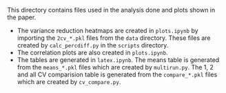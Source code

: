 This directory contains files used in the analysis done and plots shown in the paper.

- The variance reduction heatmaps are created in `plots.ipynb` by importing the `2cv_*.pkl` files from the `data` directory. These files are created by `calc_percdiff.py` in the `scripts` directory.
- The correlation plots are also created in `plots.ipynb`.
- The tables are generated in `latex.ipynb`. The means table is generated from the `means_*.pkl` files which are created by `multirun.py`. The 1, 2 and all CV comparision table is generated from the `compare_*.pkl` files which are created by `cv_compare.py`.
